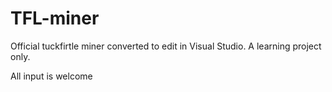# TFL-miner
Official tuckfirtle miner converted to edit in Visual Studio.  A learning project only.

All input is welcome

